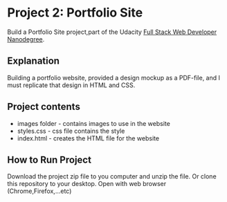 # Project 2: Portfolio Site
Build a Portfolio Site project,part of the Udacity [Full Stack Web Developer Nanodegree](https://www.udacity.com/course/full-stack-web-developer-nanodegree--nd004).

## Explanation

Building a portfolio website, provided a design mockup as a PDF-file, and I must replicate that design in HTML and CSS.

## Project contents

* images folder - contains images to use in the website
* styles.css - css file contains the style
* index.html - creates the HTML file for the website

## How to Run Project

Download the project zip file to you computer and unzip the file. Or clone this repository to your desktop.
Open with web browser (Chrome,Firefox,...etc) 
